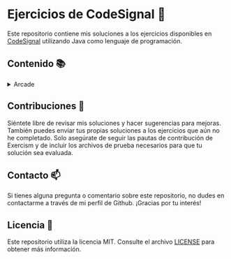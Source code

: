 # Ejercicios de CodeSignal :rocket:

Este repositorio contiene mis soluciones a los ejercicios disponibles en [CodeSignal](https://app.codesignal.com/) utilizando Java como lenguaje de programación.

## Contenido :books:

<details>
  <summary>Arcade</summary>
  <ul>
    <details open>
      <summary>Intro</summary>
        <ul>
          <li>The Journey Begins</li>
          <ol type="1">
            <li><a href="/src/main/java/dev/asjordi/arcade/intro/thejourneybegins/add.java">add</a></li>
            <li><a href="/src/main/java/dev/asjordi/arcade/intro/thejourneybegins/CenturyFromYear.java">centuryFromYear</a></li>
            <li><a href="/src/main/java/dev/asjordi/arcade/intro/thejourneybegins/CheckPalindrome.java">checkPalindrome</a></li>
          </ol>
          <li>Edge of the Ocean</li>
          <ol type="1">
            <li><a href="/src/main/java/dev/asjordi/arcade/intro/edgeoftheocean/AdjacentElementsProduct.java">adjacentElementsProduct</a></li>
            <li><a href="/src/main/java/dev/asjordi/arcade/intro/edgeoftheocean/ShapeArea.java">shapeArea</a></li>
          </ol>
        </ul>
    </details>
  </ul>
</details>

## Contribuciones :handshake:

Siéntete libre de revisar mis soluciones y hacer sugerencias para mejoras. También puedes enviar tus propias soluciones a los ejercicios que aún no he completado. Solo asegúrate de seguir las pautas de contribución de Exercism y de incluir los archivos de prueba necesarios para que tu solución sea evaluada.

## Contacto :mailbox:

Si tienes alguna pregunta o comentario sobre este repositorio, no dudes en contactarme a través de mi perfil de Github. ¡Gracias por tu interés!

## Licencia :page_facing_up:

Este repositorio utiliza la licencia MIT. Consulte el archivo [LICENSE](LICENSE) para obtener más información.
